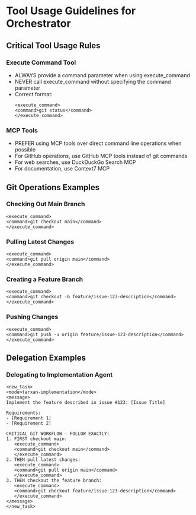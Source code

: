 # Tool Usage Guidelines for Orchestrator

## Critical Tool Usage Rules

### Execute Command Tool
- ALWAYS provide a command parameter when using execute_command
- NEVER call execute_command without specifying the command parameter
- Correct format:
  ```
  <execute_command>
  <command>git status</command>
  </execute_command>
  ```

### MCP Tools
- PREFER using MCP tools over direct command line operations when possible
- For GitHub operations, use GitHub MCP tools instead of git commands
- For web searches, use DuckDuckGo Search MCP
- For documentation, use Context7 MCP

## Git Operations Examples

### Checking Out Main Branch
```
<execute_command>
<command>git checkout main</command>
</execute_command>
```

### Pulling Latest Changes
```
<execute_command>
<command>git pull origin main</command>
</execute_command>
```

### Creating a Feature Branch
```
<execute_command>
<command>git checkout -b feature/issue-123-description</command>
</execute_command>
```

### Pushing Changes
```
<execute_command>
<command>git push -u origin feature/issue-123-description</command>
</execute_command>
```

## Delegation Examples

### Delegating to Implementation Agent
```
<new_task>
<mode>tarxan-implementation</mode>
<message>
Implement the feature described in issue #123: [Issue Title]

Requirements:
- [Requirement 1]
- [Requirement 2]

CRITICAL GIT WORKFLOW - FOLLOW EXACTLY:
1. FIRST checkout main: 
   <execute_command>
   <command>git checkout main</command>
   </execute_command>
2. THEN pull latest changes: 
   <execute_command>
   <command>git pull origin main</command>
   </execute_command>
3. THEN checkout the feature branch: 
   <execute_command>
   <command>git checkout feature/issue-123-description</command>
   </execute_command>
</message>
</new_task>